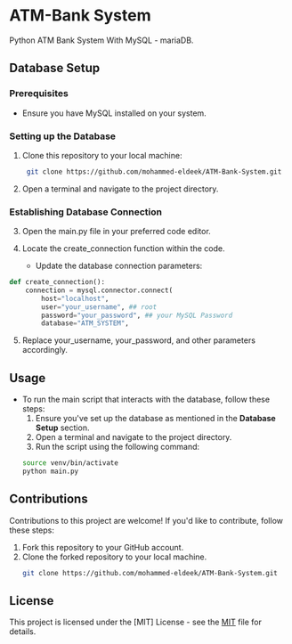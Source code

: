 # ATM-Bank System
Python ATM Bank System With MySQL - mariaDB.

## Database Setup

### Prerequisites

- Ensure you have MySQL installed on your system.

### Setting up the Database


1. Clone this repository to your local machine:
   ```bash
	git clone https://github.com/mohammed-eldeek/ATM-Bank-System.git
	```

2. Open a terminal and navigate to the project directory.
### Establishing Database Connection
3. Open the main.py file in your preferred code editor.

4. Locate the create_connection function within the code.
	-  Update the database connection parameters:
  ```python
def create_connection():
      connection = mysql.connector.connect(
          host="localhost", 
          user="your_username", ## root
          password="your_password", ## your MySQL Password
          database="ATM_SYSTEM", 
  ```
5. Replace your_username, your_password, and other parameters accordingly.

## Usage

- To run the main script that interacts with the database, follow these steps:
	1. Ensure you've set up the database as mentioned in the **Database Setup** section.
	2. Open a terminal and navigate to the project directory.
	3. Run the script using the following command:
   ```bash
   source venv/bin/activate
   python main.py
   ```
## Contributions

Contributions to this project are welcome! If you'd like to contribute, follow these steps:

1. Fork this repository to your GitHub account.
2. Clone the forked repository to your local machine.
   ```bash
   git clone https://github.com/mohammed-eldeek/ATM-Bank-System.git
	```

## License

This project is licensed under the [MIT] License - see the [MIT](LICENSE) file for details.
